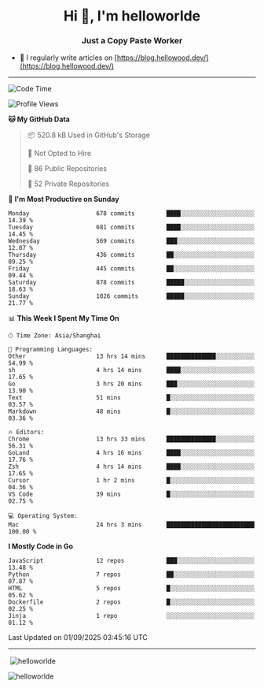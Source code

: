 <h1 align="center">Hi 👋, I'm helloworlde</h1>
<h3 align="center">Just a Copy Paste Worker</h3>

- 📝 I regularly write articles on [https://blog.hellowood.dev/](https://blog.hellowood.dev/)

<hr>


<!--START_SECTION:waka-->
![Code Time](http://img.shields.io/badge/Code%20Time-12%2C576%20hrs%207%20mins-blue)

![Profile Views](http://img.shields.io/badge/Profile%20Views-77-blue)

**🐱 My GitHub Data** 

> 📦 520.8 kB Used in GitHub's Storage 
 > 
> 🚫 Not Opted to Hire
 > 
> 📜 86 Public Repositories 
 > 
> 🔑 52 Private Repositories 
 > 
📅 **I'm Most Productive on Sunday** 

```text
Monday                   678 commits         ████░░░░░░░░░░░░░░░░░░░░░   14.39 % 
Tuesday                  681 commits         ████░░░░░░░░░░░░░░░░░░░░░   14.45 % 
Wednesday                569 commits         ███░░░░░░░░░░░░░░░░░░░░░░   12.07 % 
Thursday                 436 commits         ██░░░░░░░░░░░░░░░░░░░░░░░   09.25 % 
Friday                   445 commits         ██░░░░░░░░░░░░░░░░░░░░░░░   09.44 % 
Saturday                 878 commits         █████░░░░░░░░░░░░░░░░░░░░   18.63 % 
Sunday                   1026 commits        █████░░░░░░░░░░░░░░░░░░░░   21.77 % 
```


📊 **This Week I Spent My Time On** 

```text
🕑︎ Time Zone: Asia/Shanghai

💬 Programming Languages: 
Other                    13 hrs 14 mins      ██████████████░░░░░░░░░░░   54.99 % 
sh                       4 hrs 14 mins       ████░░░░░░░░░░░░░░░░░░░░░   17.65 % 
Go                       3 hrs 20 mins       ███░░░░░░░░░░░░░░░░░░░░░░   13.90 % 
Text                     51 mins             █░░░░░░░░░░░░░░░░░░░░░░░░   03.57 % 
Markdown                 48 mins             █░░░░░░░░░░░░░░░░░░░░░░░░   03.36 % 

🔥 Editors: 
Chrome                   13 hrs 33 mins      ██████████████░░░░░░░░░░░   56.31 % 
GoLand                   4 hrs 16 mins       ████░░░░░░░░░░░░░░░░░░░░░   17.76 % 
Zsh                      4 hrs 14 mins       ████░░░░░░░░░░░░░░░░░░░░░   17.65 % 
Cursor                   1 hr 2 mins         █░░░░░░░░░░░░░░░░░░░░░░░░   04.36 % 
VS Code                  39 mins             █░░░░░░░░░░░░░░░░░░░░░░░░   02.75 % 

💻 Operating System: 
Mac                      24 hrs 3 mins       █████████████████████████   100.00 % 
```

**I Mostly Code in Go** 

```text
JavaScript               12 repos            ███░░░░░░░░░░░░░░░░░░░░░░   13.48 % 
Python                   7 repos             ██░░░░░░░░░░░░░░░░░░░░░░░   07.87 % 
HTML                     5 repos             █░░░░░░░░░░░░░░░░░░░░░░░░   05.62 % 
Dockerfile               2 repos             █░░░░░░░░░░░░░░░░░░░░░░░░   02.25 % 
Jinja                    1 repo              ░░░░░░░░░░░░░░░░░░░░░░░░░   01.12 % 
```




 Last Updated on 01/09/2025 03:45:16 UTC
<!--END_SECTION:waka-->

<hr>
<p>
  &nbsp;<img align="center" src="https://github-readme-stats.vercel.app/api?username=helloworlde&show_icons=true&locale=en" alt="helloworlde" />
</p>

<p>
  <img align="center" src="https://github-readme-streak-stats.herokuapp.com/?user=helloworlde&" alt="helloworlde" />
</p>
